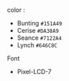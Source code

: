 color :

- Bunting `#151A49`
- Cerise `#DA38A9`
- Seance `#7122A4`
- Lynch `#646C8C`

Font

- Pixel-LCD-7
